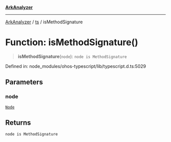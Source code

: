 [**ArkAnalyzer**](../../../../README.md)

***

[ArkAnalyzer](../../../../globals.md) / [ts](../README.md) / isMethodSignature

# Function: isMethodSignature()

> **isMethodSignature**(`node`): `node is MethodSignature`

Defined in: node\_modules/ohos-typescript/lib/typescript.d.ts:5029

## Parameters

### node

[`Node`](../interfaces/Node.md)

## Returns

`node is MethodSignature`
